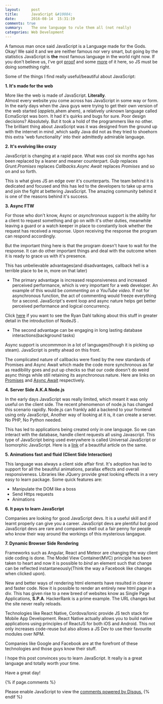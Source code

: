 ```yaml
---
layout:     post
title:      JavaScript &#10084;
date:       2016-08-14  15:31:19
comments: true
summary:    The one language to rule them all (not really)
categories: Web Development
---
```





A famous man once said JavaScript is a Language made for the Gods.  
Okay! We said  it and we are neither famous nor very smart, but going by the statistics JavaScript is **the** most famous language in the world right now. If you don't believe us, I've got [proof](http://www.eweek.com/developer/javascript-most-popular-language-stack-overflow-report.html) and some [more](http://www.modulecounts.com/) of it here, so JS must be doing something right.

Some of the things I find really useful/beautiful about JavaScript:

**1. It's made for the web**

More like the web is made of JavaScript. **Literally**.  
Almost every website you come across has JavaScript in some way or form. In the early days when the Java guys were trying to get their own version of the web started (*applets*,ahem ahem), a relatively unknown language called EcmaScript was born. It had it's quirks and bugs for sure. Poor design decisions? Absolutely. But it took a hold of the programmers like no other.  
The brilliant thing about JavaScript was it was designed from the ground up with the internet in mind ,which sadly Java did not as they tried to shoehorn this extra 'web functionality' into their admittedly admirable language.

**2. It's evolving like crazy**

JavaScript is changing at a rapid pace. What was cool six months ago has been replaced by a leaner and meaner counterpart. *Gulp* replaces *Grunt*.*Promises* replaces *Callbacks*.*Async Await* replaces *Promises* and so on and so forth.

This is what gives JS an edge over it's counterparts. The team behind it is dedicated and focused and this has led to the developers to take up arms and join the fight at bettering JavaScript. The amazing community behind it is one of the reasons behind it's success.

**3. Async FTW**

For those who don't know, Async or *asynchronous* support is the ability for a client to request something and go on with it's other duties, meanwhile leaving a guard or a watch keeper in place to constantly look whether the request has received a response. Upon receiving the response the program can respond accordingly.

But the important thing here is that the program doesn't have to wait for the response. It can do other important things and deal with the outcome when it is ready to grace us with it's presence.

This has unbelievable advantages(and disadvantages, callback hell is a terrible place to be in, more on that later)

* The primary advantage is increased responsiveness and  increased perceived performance, which is very important for a web developer. An example of this would be *commenting on a YouTube video*. If not for asynchronous function, the act of commenting would freeze everything for a second. JavaScript's event loop and async nature helps get better perceived performance and logical concurrency.

Click [here](https://www.youtube.com/watch?v=ztspvPYybIY) if you want to see the Ryan Dahl talking about this stuff in greater detail in the introduction of NodeJS .

* The second advantage can be engaging in long lasting database interactions(background tasks)

Async support is uncommmon in a lot of languages(though it is picking up steam). JavaScript is pretty ahead on this front.

The complicated nature of callbacks were fixed by the new standards of Promises and Async Await which made the code more synchronous as far as readibility goes and put up checks so that our code doesn't do weird async things while still retaining its asynchronous nature. Here are links on [Promises](https://www.toptal.com/javascript/javascript-promises) and [Async Await](https://www.twilio.com/blog/2015/10/asyncawait-the-hero-javascript-deserved.html) respectively.

**4. Server Side A.K.A Node.js**

In the early days JavaScript was really limited, which meant it was only useful on the client side. The recent phenomenon of node.js has changed this scenario rapidly. Node.js can frankly add a backend to your frontend using only JavaScript, Another way of looking at it is, it can create a server.
No PHP, No Python needed.

This has led to applications being created only in one language. So we can interact with the database, handle client requests all using Javascript.
This type of JavaScript being used everywhere is called Universal JavaScript or Isomorphic JavaScript. Here is a [link](https://medium.com/@mjackson/universal-javascript-4761051b7ae9#.jyg0exgy5) of a beautiful article on the same.

**5. Animations fast and fluid (Client Side Interaction)**

This language was always a client side affair first. It's adoption has led to support for all the beautiful animations, parallax effects and overall responsiveness.
Libraries like JQuery provide great looking effects in a very easy to learn package.
Some quick features are:

* Manipulate the DOM like a boss
* Send Https requests
* Animations


**6. It pays to learn JavaScript**

Companies are looking for good JavaScript devs. It is a useful skill and if learnt properly can give you a career. JavaScript devs are plentiful but good JavaScript devs are rare and companies shell out a fair penny for people who know their way around the workings of this mysterious langague.

**7. Dynamic Browser Side Rendering**

Frameworks such as Angular, React and Meteor are changing the way client side coding is done. The Model View Container(MVC) principle has been taken to heart and now it is possible to *bind* an element such that change can be reflected instantaneously(Think the way a Facebook like changes when clicked upon).

New and better ways of rendering html elements have resulted in cleaner and faster code. Now it is possible to render an entirely new html page in a div.
This has given rise to a new breed of websites know as Single Page Applications, **S.P.A**. HackerRank is a prime example. The URL changes but the site never really reloads.

Technologies like React Native, Cordova/Ionic provide JS tech stack for Mobile App Development. React Native actually allows you to build native applications using principles of ReactJS for both iOS and Android. This not only increases code-reuse but also allows a JS Dev to use their favourite modules over NPM.

 Companies like Google and Facebook are at the forefront of these technologies and those guys know their stuff.

 I hope this post convinces you to learn JavaScript. It really is a great language and totally worth your time.

Have a great day!

 {% if page.comments %}
 <div id="disqus_thread"></div>
 <script>

 /**
  *  RECOMMENDED CONFIGURATION VARIABLES: EDIT AND UNCOMMENT THE SECTION BELOW TO INSERT DYNAMIC VALUES FROM YOUR PLATFORM OR CMS.
  *  LEARN WHY DEFINING THESE VARIABLES IS IMPORTANT: https://disqus.com/admin/universalcode/#configuration-variables */
 /*
 var disqus_config = function () {
     this.page.url = PAGE_URL;  // Replace PAGE_URL with your page's canonical URL variable
     this.page.identifier = PAGE_IDENTIFIER; // Replace PAGE_IDENTIFIER with your page's unique identifier variable
 };
 */
 (function() { // DON'T EDIT BELOW THIS LINE
     var d = document, s = d.createElement('script');
     s.src = '//karanchahal-github-io.disqus.com/embed.js';
     s.setAttribute('data-timestamp', +new Date());
     (d.head || d.body).appendChild(s);
 })();
 </script>
 <noscript>Please enable JavaScript to view the <a href="https://disqus.com/?ref_noscript">comments powered by Disqus.</a></noscript>
 <script id="dsq-count-scr" src="//karanchahal-github-io.disqus.com/count.js" async></script>
 {% endif %}
